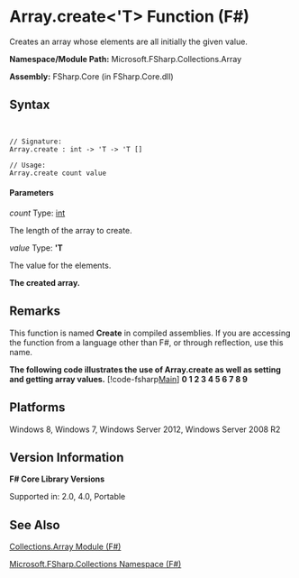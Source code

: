 # Array.create<'T> Function (F#)

Creates an array whose elements are all initially the given value.

**Namespace/Module Path:** Microsoft.FSharp.Collections.Array

**Assembly:** FSharp.Core (in FSharp.Core.dll)


## Syntax


```


// Signature:
Array.create : int -> 'T -> 'T []

// Usage:
Array.create count value

```



#### Parameters
*count*
Type: [int](http://msdn.microsoft.com/en-us/library/025d5455-3622-4ea5-9573-3ecbd4ee1375)


The length of the array to create.


*value*
Type: **'T**


The value for the elements.



**The created array.**
## Remarks
This function is named **Create** in compiled assemblies. If you are accessing the function from a language other than F#, or through reflection, use this name.

**The following code illustrates the use of Array.create as well as setting and getting array values.**
[!code-fsharp[Main](snippets/fsarrays/snippet9.fs)]
**0 1 2 3 4 5 6 7 8 9**
## Platforms
Windows 8, Windows 7, Windows Server 2012, Windows Server 2008 R2


## Version Information
**F# Core Library Versions**

Supported in: 2.0, 4.0, Portable




## See Also
[Collections.Array Module &#40;F&#35;&#41;](Collections.Array-Module-%5BFSharp%5D.md)

[Microsoft.FSharp.Collections Namespace &#40;F&#35;&#41;](Microsoft.FSharp.Collections-Namespace-%5BFSharp%5D.md)

